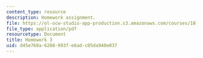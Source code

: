 ```yaml
---
content_type: resource
description: Homework assignment.
file: https://ol-ocw-studio-app-production.s3.amazonaws.com/courses/18-950-differential-geometry-fall-2008/d45e760a6208993fe6adc05da940e037_homework3.pdf
file_type: application/pdf
resourcetype: Document
title: Homework 3
uid: d45e760a-6208-993f-e6ad-c05da940e037
---
```

